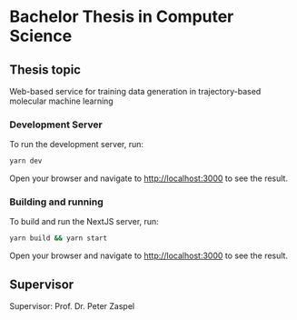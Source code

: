 # Bachelor Thesis in Computer Science

## Thesis topic

Web-based service for training data generation in trajectory-based molecular machine learning

### Development Server

To run the development server, run:

```bash
yarn dev
```

Open your browser and navigate to [http://localhost:3000](http://localhost:3000) to see the result.

### Building and running

To build and run the NextJS server, run:

```bash
yarn build && yarn start
```

Open your browser and navigate to [http://localhost:3000](http://localhost:3000) to see the result.

## Supervisor

Supervisor: Prof. Dr. Peter Zaspel
